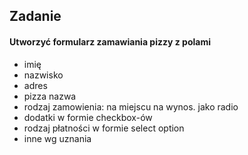 ## Zadanie

#### Utworzyć formularz zamawiania pizzy z polami
- imię
- nazwisko
- adres
- pizza nazwa
- rodzaj zamowienia: na miejscu na wynos. jako radio 
- dodatki w formie checkbox-ów
- rodzaj płatności w formie select option
- inne wg uznania